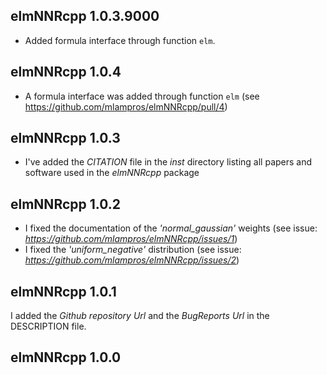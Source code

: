 ## elmNNRcpp 1.0.3.9000

* Added formula interface through function `elm`.

## elmNNRcpp 1.0.4

* A formula interface was added through function `elm` (see https://github.com/mlampros/elmNNRcpp/pull/4)


## elmNNRcpp 1.0.3

* I've added the *CITATION* file in the *inst* directory listing all papers and software used in the *elmNNRcpp* package


## elmNNRcpp 1.0.2

* I fixed the documentation of the *'normal_gaussian'* weights (see issue: *https://github.com/mlampros/elmNNRcpp/issues/1*)
* I fixed the *'uniform_negative'* distribution (see issue: *https://github.com/mlampros/elmNNRcpp/issues/2*)


## elmNNRcpp 1.0.1

I added the *Github repository Url* and the *BugReports Url* in the DESCRIPTION file.


## elmNNRcpp 1.0.0

